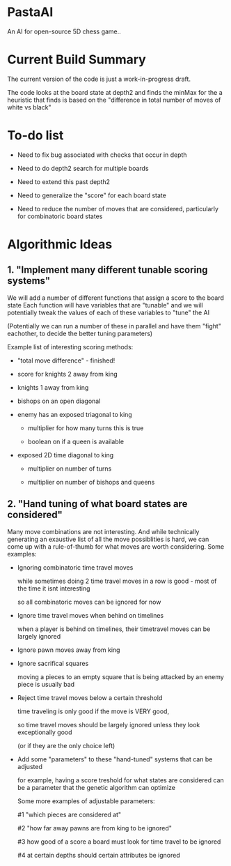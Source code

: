 # PastaAI
An AI for open-source 5D chess game..


# Current Build Summary

The current version of the code is just a work-in-progress draft.

The code looks at the board state at depth2 and finds the minMax for the a heuristic 
that finds is based on the "difference in total number of moves of white vs black"

# To-do list

* Need to fix bug associated with checks that occur in depth

* Need to do depth2 search for multiple boards

* Need to extend this past depth2

* Need to generalize the "score" for each board state

* Need to reduce the number of moves that are considered, particularly for combinatoric board states


# Algorithmic Ideas 
## 1. "Implement many different tunable scoring systems"

We will add a number of different functions that assign a score to the board state
Each function will have variables that are "tunable" and we will potentially tweak
the values of each of these variables to "tune" the AI

(Potentially we can run a number of these in parallel and have them "fight" eachother,
 to decide the better tuning parameters)

Example list of interesting scoring methods:

* "total move difference"  - finished!

* score for knights 2 away from king

* knights 1 away from king

* bishops on an open diagonal

* enemy has an exposed triagonal to king 

	* multiplier for how many turns this is true

	* boolean on if a queen is available

* exposed 2D time diagonal to king

	* multiplier on number of turns

	* multiplier on number of bishops and queens
		
## 2. "Hand tuning of what board states are considered"

Many move combinations are not interesting. And while technically generating an exaustive list of all the move possiblities is hard,
we can come up with a rule-of-thumb for what moves are worth considering. Some examples:

* Ignoring combinatoric time travel moves 

	while sometimes doing 2 time travel moves in a row is good - most of the time it isnt interesting	
	
	so all combinatoric moves can be ignored for now
	
* Ignore time travel moves when behind on timelines

	when a player is behind on timelines, their timetravel moves can be largely ignored 
	
* Ignore pawn moves away from king

* Ignore sacrifical squares

	moving a pieces to an empty square that is being attacked by an enemy piece is usually bad
	
* Reject time travel moves below a certain threshold

	time traveling is only good if the move is VERY good, 
	
	so time travel moves should be largely ignored unless they look exceptionally good
	
	(or if they are the only choice left)
	
* Add some "parameters" to these "hand-tuned" systems that can be adjusted

	for example, having a score treshold for what states are considered can be a parameter that the genetic algorithm can optimize
	
	Some more examples of adjustable parameters:
	
	#1 "which pieces are considered at"
	
	#2 "how far away pawns are from king to be ignored"
	
	#3 how good of a score a board must look for time travel to be ignored
	
	#4 at certain depths should certain attributes be ignored


